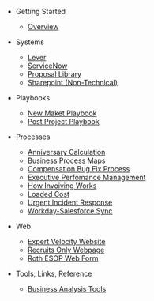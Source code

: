 - Getting Started
  - [Overview](README.md)

- Systems
  - [Lever](Non-Technical/Lever.md)
  - [ServiceNow](ServiceNow.md)
  - [Proposal Library](Non-Technical/ProposalLibrary.md)
  - [Sharepoint (Non-Technical)](Non-Technical/SharepointNon-Technical.md)

- Playbooks
  - [New Maket Playbook](Non-Technical/NewMarketPlaybook.md)
  - [Post Project Playbook](#)

- Processes  
  - [Anniversary Calculation](Non-Technical/AnniversaryCalculation.md)
  - [Business Process Maps](Non-Technical/BusinessProcessMaps.md)
  - [Compensation Bug Fix Process](Non-Technical/CompensationBugFixProcess.md)
  - [Executive Perfomance Management](Non-Technical/ExecutivePerfomanceManagementSystem.md)
  - [How Invoiving Works](Non-Technical/HowInvoivingWorks.md)
  - [Loaded Cost](Non-Technical/LoadedCost.md)
  - [Urgent Incident Response](Non-Technical/UrgentIncedentResponse.md)
  - [Workday-Salesforce Sync](Non-Technical/Workday-SalesforceSync.md)

- Web
  - [Expert Velocity Website](Non-Technical/ExpertVelocityWebsite.md)
  - [Recruits Only Webpage](Non-Technical/RecruitsOnlyWebpage.md)
  - [Roth ESOP Web Form](Non-Technical/RothESOPWebForm.md)
  
- Tools, Links, Reference
  - [Business Analysis Tools](Non-Technical/BusinessAnalysisTools.md)

